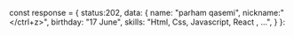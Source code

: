 const response = {
 status:202,
 data: { 
   name: "parham qasemi",
   nickname:"</ctrl+z>",
   birthday: "17 June",
   skills: "Html, Css, Javascript, React , ...",
   }
}:

 
